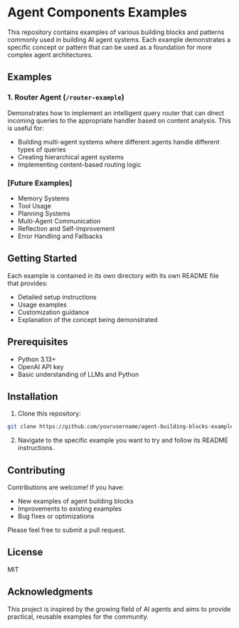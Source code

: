 # Agent Components Examples

This repository contains examples of various building blocks and patterns commonly used in building AI agent systems. Each example demonstrates a specific concept or pattern that can be used as a foundation for more complex agent architectures.

## Examples

### 1. Router Agent (`/router-example`)
Demonstrates how to implement an intelligent query router that can direct incoming queries to the appropriate handler based on content analysis. This is useful for:
- Building multi-agent systems where different agents handle different types of queries
- Creating hierarchical agent systems
- Implementing content-based routing logic

### [Future Examples]
- Memory Systems
- Tool Usage
- Planning Systems
- Multi-Agent Communication
- Reflection and Self-Improvement
- Error Handling and Fallbacks

## Getting Started

Each example is contained in its own directory with its own README file that provides:
- Detailed setup instructions
- Usage examples
- Customization guidance
- Explanation of the concept being demonstrated

## Prerequisites

- Python 3.13+
- OpenAI API key
- Basic understanding of LLMs and Python

## Installation

1. Clone this repository:
```bash
git clone https://github.com/yourusername/agent-building-blocks-examples.git
```

2. Navigate to the specific example you want to try and follow its README instructions.

## Contributing

Contributions are welcome! If you have:
- New examples of agent building blocks
- Improvements to existing examples
- Bug fixes or optimizations

Please feel free to submit a pull request.

## License

MIT

## Acknowledgments

This project is inspired by the growing field of AI agents and aims to provide practical, reusable examples for the community. 